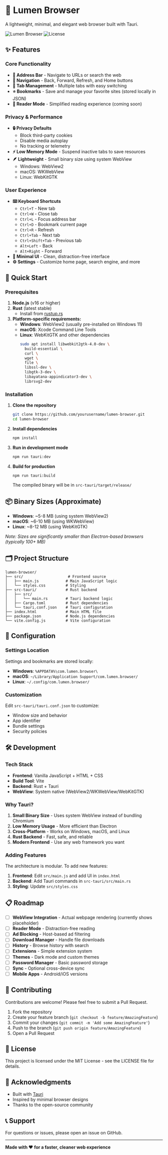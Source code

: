 # 🌟 Lumen Browser

A lightweight, minimal, and elegant web browser built with Tauri.

![Lumen Browser](https://img.shields.io/badge/version-0.1.0-blue)
![License](https://img.shields.io/badge/license-MIT-green)

## ✨ Features

### Core Functionality
- **📍 Address Bar** - Navigate to URLs or search the web
- **🔄 Navigation** - Back, Forward, Refresh, and Home buttons
- **📑 Tab Management** - Multiple tabs with easy switching
- **⭐ Bookmarks** - Save and manage your favorite sites (stored locally in JSON)
- **📖 Reader Mode** - Simplified reading experience (coming soon)

### Privacy & Performance
- **🔒 Privacy Defaults**
  - Block third-party cookies
  - Disable media autoplay
  - No tracking or telemetry
- **⚡ Low Memory Mode** - Suspend inactive tabs to save resources
- **🪶 Lightweight** - Small binary size using system WebView
  - Windows: WebView2
  - macOS: WKWebView
  - Linux: WebKitGTK

### User Experience
- **⌨️ Keyboard Shortcuts**
  - `Ctrl+T` - New tab
  - `Ctrl+W` - Close tab
  - `Ctrl+L` - Focus address bar
  - `Ctrl+D` - Bookmark current page
  - `Ctrl+R` - Refresh
  - `Ctrl+Tab` - Next tab
  - `Ctrl+Shift+Tab` - Previous tab
  - `Alt+Left` - Back
  - `Alt+Right` - Forward
- **🎨 Minimal UI** - Clean, distraction-free interface
- **⚙️ Settings** - Customize home page, search engine, and more

## 🚀 Quick Start

### Prerequisites

1. **Node.js** (v16 or higher)
2. **Rust** (latest stable)
   - Install from [rustup.rs](https://rustup.rs/)
3. **Platform-specific requirements:**
   - **Windows**: WebView2 (usually pre-installed on Windows 11)
   - **macOS**: Xcode Command Line Tools
   - **Linux**: WebKitGTK and other dependencies
     ```bash
     sudo apt install libwebkit2gtk-4.0-dev \
       build-essential \
       curl \
       wget \
       file \
       libssl-dev \
       libgtk-3-dev \
       libayatana-appindicator3-dev \
       librsvg2-dev
     ```

### Installation

1. **Clone the repository**
   ```bash
   git clone https://github.com/yourusername/lumen-browser.git
   cd lumen-browser
   ```

2. **Install dependencies**
   ```bash
   npm install
   ```

3. **Run in development mode**
   ```bash
   npm run tauri:dev
   ```

4. **Build for production**
   ```bash
   npm run tauri:build
   ```

   The compiled binary will be in `src-tauri/target/release/`

## 📦 Binary Sizes (Approximate)

- **Windows**: ~5-8 MB (using system WebView2)
- **macOS**: ~6-10 MB (using WKWebView)
- **Linux**: ~8-12 MB (using WebKitGTK)

*Note: Sizes are significantly smaller than Electron-based browsers (typically 100+ MB)*

## 🗂️ Project Structure

```
lumen-browser/
├── src/                    # Frontend source
│   ├── main.js            # Main JavaScript logic
│   └── styles.css         # Styling
├── src-tauri/             # Rust backend
│   ├── src/
│   │   └── main.rs        # Tauri backend logic
│   ├── Cargo.toml         # Rust dependencies
│   └── tauri.conf.json    # Tauri configuration
├── index.html             # Main HTML file
├── package.json           # Node.js dependencies
└── vite.config.js         # Vite configuration
```

## 🔧 Configuration

### Settings Location

Settings and bookmarks are stored locally:
- **Windows**: `%APPDATA%\com.lumen.browser\`
- **macOS**: `~/Library/Application Support/com.lumen.browser/`
- **Linux**: `~/.config/com.lumen.browser/`

### Customization

Edit `src-tauri/tauri.conf.json` to customize:
- Window size and behavior
- App identifier
- Bundle settings
- Security policies

## 🛠️ Development

### Tech Stack

- **Frontend**: Vanilla JavaScript + HTML + CSS
- **Build Tool**: Vite
- **Backend**: Rust + Tauri
- **WebView**: System native (WebView2/WKWebView/WebKitGTK)

### Why Tauri?

1. **Small Binary Size** - Uses system WebView instead of bundling Chromium
2. **Low Memory Usage** - More efficient than Electron
3. **Cross-Platform** - Works on Windows, macOS, and Linux
4. **Rust Backend** - Fast, safe, and reliable
5. **Modern Frontend** - Use any web framework you want

### Adding Features

The architecture is modular. To add new features:

1. **Frontend**: Edit `src/main.js` and add UI in `index.html`
2. **Backend**: Add Tauri commands in `src-tauri/src/main.rs`
3. **Styling**: Update `src/styles.css`

## 📋 Roadmap

- [ ] **WebView Integration** - Actual webpage rendering (currently shows placeholder)
- [ ] **Reader Mode** - Distraction-free reading
- [ ] **Ad Blocking** - Host-based ad filtering
- [ ] **Download Manager** - Handle file downloads
- [ ] **History** - Browse history with search
- [ ] **Extensions** - Simple extension system
- [ ] **Themes** - Dark mode and custom themes
- [ ] **Password Manager** - Basic password storage
- [ ] **Sync** - Optional cross-device sync
- [ ] **Mobile Apps** - Android/iOS versions

## 🤝 Contributing

Contributions are welcome! Please feel free to submit a Pull Request.

1. Fork the repository
2. Create your feature branch (`git checkout -b feature/AmazingFeature`)
3. Commit your changes (`git commit -m 'Add some AmazingFeature'`)
4. Push to the branch (`git push origin feature/AmazingFeature`)
5. Open a Pull Request

## 📄 License

This project is licensed under the MIT License - see the LICENSE file for details.

## 🙏 Acknowledgments

- Built with [Tauri](https://tauri.app/)
- Inspired by minimal browser designs
- Thanks to the open-source community

## 📞 Support

For questions or issues, please open an issue on GitHub.

---

**Made with ❤️ for a faster, cleaner web experience**